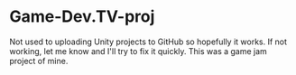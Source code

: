 # Game-Dev.TV-proj

Not used to uploading Unity projects to GitHub so hopefully it works. If not working, let me know and I'll try to fix it quickly. This was a game jam project of mine.
